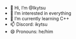 - 👋 Hi, I’m @Ikytsu
- 👀 I’m interested in everything
- 🌱 I’m currently learning C++
- 📫 Discord: ikytsu
- 😄 Pronouns: he/him
